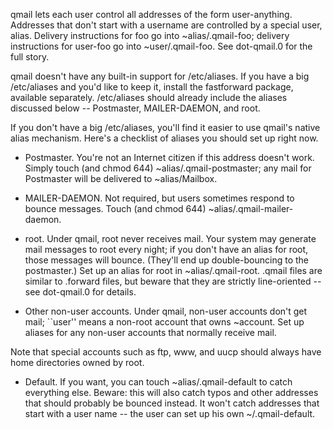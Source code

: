 qmail lets each user control all addresses of the form user-anything.
Addresses that don't start with a username are controlled by a special
user, alias. Delivery instructions for foo go into ~alias/.qmail-foo;
delivery instructions for user-foo go into ~user/.qmail-foo. See
dot-qmail.0 for the full story.

qmail doesn't have any built-in support for /etc/aliases. If you have a
big /etc/aliases and you'd like to keep it, install the fastforward
package, available separately. /etc/aliases should already include the
aliases discussed below -- Postmaster, MAILER-DAEMON, and root.

If you don't have a big /etc/aliases, you'll find it easier to use
qmail's native alias mechanism. Here's a checklist of aliases you should
set up right now.

* Postmaster. You're not an Internet citizen if this address doesn't
work. Simply touch (and chmod 644) ~alias/.qmail-postmaster; any mail
for Postmaster will be delivered to ~alias/Mailbox.

* MAILER-DAEMON. Not required, but users sometimes respond to bounce
messages. Touch (and chmod 644) ~alias/.qmail-mailer-daemon.

* root. Under qmail, root never receives mail. Your system may generate
mail messages to root every night; if you don't have an alias for root,
those messages will bounce. (They'll end up double-bouncing to the
postmaster.) Set up an alias for root in ~alias/.qmail-root. .qmail
files are similar to .forward files, but beware that they are strictly
line-oriented -- see dot-qmail.0 for details.

* Other non-user accounts. Under qmail, non-user accounts don't get
mail; ``user'' means a non-root account that owns ~account. Set up
aliases for any non-user accounts that normally receive mail.

Note that special accounts such as ftp, www, and uucp should always have
home directories owned by root.

* Default. If you want, you can touch ~alias/.qmail-default to catch
everything else. Beware: this will also catch typos and other addresses
that should probably be bounced instead. It won't catch addresses that
start with a user name -- the user can set up his own ~/.qmail-default.
